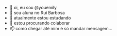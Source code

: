 - 👋 oi, eu sou @youemily
- 👀 sou aluna no Rui Barbosa
- 🌱 atualmente estou estudando
- 💞️ estou procurando colaborar
- 📫 como chegar até mim é só mandar mensagem...

<!---
youemily/youemily is a ✨ special ✨ repository because its `README.md` (this file) appears on your GitHub profile.
You can click the Preview link to take a look at your changes.
--->
